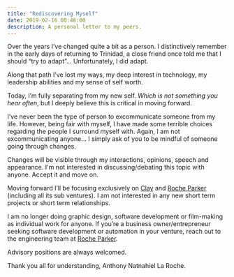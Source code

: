 ```yaml
---
title: "Rediscovering Myself"
date: 2019-02-16 00:46:00
description: A personal letter to my peers.
---
```


Over the years I’ve changed quite a bit as a person. I distinctively remember in the early days of returning to Trinidad, a close friend once told me that I should “try to adapt”… Unfortunately, I did adapt.

Along that path I’ve lost my ways, my deep interest in technology, my leadership abilities and my sense of self worth.

Today, I’m fully separating from my new self. *Which is not something you hear often*, but I deeply believe this is critical in moving forward.

I’ve never been the type of person to excommunicate someone from my life. However, being fair with myself, I have made some terrible choices regarding the people I surround myself with. Again, I am not excommunicating anyone… I simply ask of you to be mindful of someone going through changes.

Changes will be visible through my interactions, opinions, speech and appearance. I'm not interested in discussing/debating this topic with anyone. Accept it and move on.

Moving forward I’ll be focusing exclusively on [Clay](https://tryclay.com) and [Roche Parker](https://rocheparker.com) (including all its sub ventures). I am not interested in any new short term projects or short term relationships.

I am no longer doing graphic design, software development or film-making as individual work for anyone. If you’re a business owner/entrepreneur seeking software development or automation in your venture, reach out to the engineering team at [Roche Parker](https://www.rocheparker.com/projects/).

Advisory positions are always welcomed.



Thank you all for understanding,
Anthony Natnahiel La Roche.